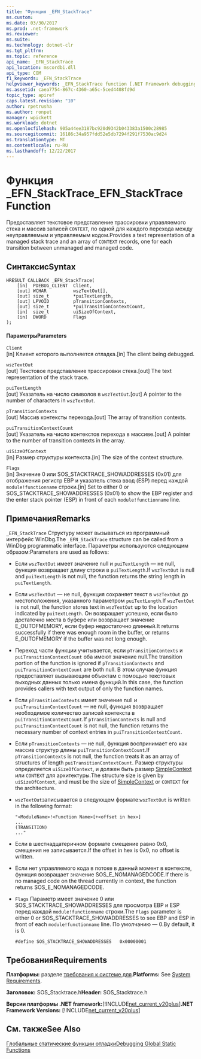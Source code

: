 ```yaml
---
title: "Функция _EFN_StackTrace"
ms.custom: 
ms.date: 03/30/2017
ms.prod: .net-framework
ms.reviewer: 
ms.suite: 
ms.technology: dotnet-clr
ms.tgt_pltfrm: 
ms.topic: reference
api_name: _EFN_StackTrace
api_location: mscordbi.dll
api_type: COM
f1_keywords: _EFN_StackTrace
helpviewer_keywords: _EFN_StackTrace function [.NET Framework debugging]
ms.assetid: caea7754-867c-4360-a65c-5ced4408fd9d
topic_type: apiref
caps.latest.revision: "10"
author: rpetrusha
ms.author: ronpet
manager: wpickett
ms.workload: dotnet
ms.openlocfilehash: 905a44ee3187bc920d9342b043383a1500c28985
ms.sourcegitcommit: 16186c34a957fdd52e5db7294f291f7530ac9d24
ms.translationtype: MT
ms.contentlocale: ru-RU
ms.lasthandoff: 12/22/2017
---
```

# <a name="efnstacktrace-function"></a><span data-ttu-id="506c0-102">Функция _EFN_StackTrace</span><span class="sxs-lookup"><span data-stu-id="506c0-102">_EFN_StackTrace Function</span></span>
<span data-ttu-id="506c0-103">Предоставляет текстовое представление трассировки управляемого стека и массив записей `CONTEXT`, по одной для каждого перехода между неуправляемым и управляемым кодом.</span><span class="sxs-lookup"><span data-stu-id="506c0-103">Provides a text representation of a managed stack trace and an array of `CONTEXT` records, one for each transition between unmanaged and managed code.</span></span>  
  
## <a name="syntax"></a><span data-ttu-id="506c0-104">Синтаксис</span><span class="sxs-lookup"><span data-stu-id="506c0-104">Syntax</span></span>  
  
```  
HRESULT CALLBACK _EFN_StackTrace(  
    [in]  PDEBUG_CLIENT  Client,  
    [out] WCHAR          wszTextOut[],  
    [out] size_t         *puiTextLength,  
    [out] LPVOID         pTransitionContexts,  
    [out] size_t         *puiTransitionContextCount,  
    [in]  size_t         uiSizeOfContext,  
    [in]  DWORD          Flags  
);  
```  
  
#### <a name="parameters"></a><span data-ttu-id="506c0-105">Параметры</span><span class="sxs-lookup"><span data-stu-id="506c0-105">Parameters</span></span>  
 `Client`  
 <span data-ttu-id="506c0-106">[in] Клиент которого выполняется отладка.</span><span class="sxs-lookup"><span data-stu-id="506c0-106">[in] The client being debugged.</span></span>  
  
 `wszTextOut`  
 <span data-ttu-id="506c0-107">[out] Текстовое представление трассировки стека.</span><span class="sxs-lookup"><span data-stu-id="506c0-107">[out] The text representation of the stack trace.</span></span>  
  
 `puiTextLength`  
 <span data-ttu-id="506c0-108">[out] Указатель на число символов в `wszTextOut`.</span><span class="sxs-lookup"><span data-stu-id="506c0-108">[out] A pointer to the number of characters in `wszTextOut`.</span></span>  
  
 `pTransitionContexts`  
 <span data-ttu-id="506c0-109">[out] Массив контексты перехода.</span><span class="sxs-lookup"><span data-stu-id="506c0-109">[out] The array of transition contexts.</span></span>  
  
 `puiTransitionContextCount`  
 <span data-ttu-id="506c0-110">[out] Указатель на число контекстов перехода в массиве.</span><span class="sxs-lookup"><span data-stu-id="506c0-110">[out] A pointer to the number of transition contexts in the array.</span></span>  
  
 `uiSizeOfContext`  
 <span data-ttu-id="506c0-111">[in] Размер структуры контекста.</span><span class="sxs-lookup"><span data-stu-id="506c0-111">[in] The size of the context structure.</span></span>  
  
 `Flags`  
 <span data-ttu-id="506c0-112">[in] Значение 0 или SOS_STACKTRACE_SHOWADDRESSES (0x01) для отображения регистр EBP и указатель стека ввод (ESP) перед каждой `module!functionname` строки.</span><span class="sxs-lookup"><span data-stu-id="506c0-112">[in] Set to either 0 or SOS_STACKTRACE_SHOWADDRESSES (0x01) to show the EBP register and the enter stack pointer (ESP) in front of each `module!functionname` line.</span></span>  
  
## <a name="remarks"></a><span data-ttu-id="506c0-113">Примечания</span><span class="sxs-lookup"><span data-stu-id="506c0-113">Remarks</span></span>  
 <span data-ttu-id="506c0-114">`_EFN_StackTrace` Структуру может вызываться из программный интерфейс WinDbg.</span><span class="sxs-lookup"><span data-stu-id="506c0-114">The `_EFN_StackTrace` structure can be called from a WinDbg programmatic interface.</span></span> <span data-ttu-id="506c0-115">Параметры используются следующим образом:</span><span class="sxs-lookup"><span data-stu-id="506c0-115">Parameters are used as follows:</span></span>  
  
-   <span data-ttu-id="506c0-116">Если `wszTextOut` имеет значение null и `puiTextLength` — не null, функция возвращает длину строки в `puiTextLength`.</span><span class="sxs-lookup"><span data-stu-id="506c0-116">If `wszTextOut` is null and `puiTextLength` is not null, the function returns the string length in `puiTextLength`.</span></span>  
  
-   <span data-ttu-id="506c0-117">Если `wszTextOut` — не null, функция сохраняет текст в `wszTextOut` до местоположения, указанного параметром `puiTextLength`.</span><span class="sxs-lookup"><span data-stu-id="506c0-117">If `wszTextOut` is not null, the function stores text in `wszTextOut` up to the location indicated by `puiTextLength`.</span></span> <span data-ttu-id="506c0-118">Он возвращает успешно, если было достаточно места в буфере или возвращает значение E_OUTOFMEMORY, если буфер недостаточно длинный.</span><span class="sxs-lookup"><span data-stu-id="506c0-118">It returns successfully if there was enough room in the buffer, or returns E_OUTOFMEMORY if the buffer was not long enough.</span></span>  
  
-   <span data-ttu-id="506c0-119">Переход части функции учитывается, если `pTransitionContexts` и `puiTransitionContextCount` оба имеют значение null.</span><span class="sxs-lookup"><span data-stu-id="506c0-119">The transition portion of the function is ignored if `pTransitionContexts` and `puiTransitionContextCount` are both null.</span></span> <span data-ttu-id="506c0-120">В этом случае функция предоставляет вызывающим объектам с помощью текстовых выходных данных только имена функций.</span><span class="sxs-lookup"><span data-stu-id="506c0-120">In this case, the function provides callers with text output of only the function names.</span></span>  
  
-   <span data-ttu-id="506c0-121">Если `pTransitionContexts` имеет значение null и `puiTransitionContextCount` — не null, функция возвращает необходимое количество записей контекста в `puiTransitionContextCount`.</span><span class="sxs-lookup"><span data-stu-id="506c0-121">If `pTransitionContexts` is null and `puiTransitionContextCount` is not null, the function returns the necessary number of context entries in `puiTransitionContextCount`.</span></span>  
  
-   <span data-ttu-id="506c0-122">Если `pTransitionContexts` — не null, функция воспринимает его как массив структур длины `puiTransitionContextCount`.</span><span class="sxs-lookup"><span data-stu-id="506c0-122">If `pTransitionContexts` is not null, the function treats it as an array of structures of length `puiTransitionContextCount`.</span></span> <span data-ttu-id="506c0-123">Размер структуры определяется `uiSizeOfContext`, и должен быть размер [SimpleContext](../../../../docs/framework/unmanaged-api/debugging/stacktrace-simplecontext-structure.md) или `CONTEXT` для архитектуры.</span><span class="sxs-lookup"><span data-stu-id="506c0-123">The structure size is given by `uiSizeOfContext`, and must be the size of [SimpleContext](../../../../docs/framework/unmanaged-api/debugging/stacktrace-simplecontext-structure.md) or `CONTEXT` for the architecture.</span></span>  
  
-   <span data-ttu-id="506c0-124">`wszTextOut`записывается в следующем формате:</span><span class="sxs-lookup"><span data-stu-id="506c0-124">`wszTextOut` is written in the following format:</span></span>  
  
    ```  
    "<ModuleName>!<Function Name>[+<offset in hex>]  
    ...  
    (TRANSITION)  
    ..."  
    ```  
  
-   <span data-ttu-id="506c0-125">Если в шестнадцатеричном формате смещение равно 0x0, смещения не записывается.</span><span class="sxs-lookup"><span data-stu-id="506c0-125">If the offset in hex is 0x0, no offset is written.</span></span>  
  
-   <span data-ttu-id="506c0-126">Если нет управляемого кода в потоке в данный момент в контексте, функция возвращает значение SOS_E_NOMANAGEDCODE.</span><span class="sxs-lookup"><span data-stu-id="506c0-126">If there is no managed code on the thread currently in context, the function returns SOS_E_NOMANAGEDCODE.</span></span>  
  
-   <span data-ttu-id="506c0-127">`Flags` Параметр имеет значение 0 или SOS_STACKTRACE_SHOWADDRESSES для просмотра EBP и ESP перед каждой `module!functionname` строки.</span><span class="sxs-lookup"><span data-stu-id="506c0-127">The `Flags` parameter is either 0 or SOS_STACKTRACE_SHOWADDRESSES to see EBP and ESP in front of each `module!functionname` line.</span></span> <span data-ttu-id="506c0-128">По умолчанию — 0.</span><span class="sxs-lookup"><span data-stu-id="506c0-128">By default, it is 0.</span></span>  
  
    ```  
    #define SOS_STACKTRACE_SHOWADDRESSES   0x00000001  
    ```  
  
## <a name="requirements"></a><span data-ttu-id="506c0-129">Требования</span><span class="sxs-lookup"><span data-stu-id="506c0-129">Requirements</span></span>  
 <span data-ttu-id="506c0-130">**Платформы:** разделе [требования к системе для](../../../../docs/framework/get-started/system-requirements.md).</span><span class="sxs-lookup"><span data-stu-id="506c0-130">**Platforms:** See [System Requirements](../../../../docs/framework/get-started/system-requirements.md).</span></span>  
  
 <span data-ttu-id="506c0-131">**Заголовок:** SOS_Stacktrace.h</span><span class="sxs-lookup"><span data-stu-id="506c0-131">**Header:** SOS_Stacktrace.h</span></span>  
  
 <span data-ttu-id="506c0-132">**Версии платформы .NET framework:**[!INCLUDE[net_current_v20plus](../../../../includes/net-current-v20plus-md.md)]</span><span class="sxs-lookup"><span data-stu-id="506c0-132">**.NET Framework Versions:** [!INCLUDE[net_current_v20plus](../../../../includes/net-current-v20plus-md.md)]</span></span>  
  
## <a name="see-also"></a><span data-ttu-id="506c0-133">См. также</span><span class="sxs-lookup"><span data-stu-id="506c0-133">See Also</span></span>  
 [<span data-ttu-id="506c0-134">Глобальные статические функции отладки</span><span class="sxs-lookup"><span data-stu-id="506c0-134">Debugging Global Static Functions</span></span>](../../../../docs/framework/unmanaged-api/debugging/debugging-global-static-functions.md)
